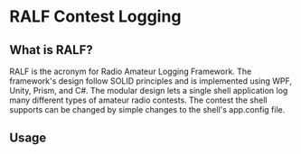 # RALF Contest Logging

## What is RALF?

RALF is the acronym for Radio Amateur Logging Framework. The framework's design follow SOLID principles and is implemented using WPF, Unity, Prism, and C#. The modular design lets a single shell application log many different types of amateur radio contests. The contest the shell supports can be changed by simple changes to the shell's app.config file.

## Usage

